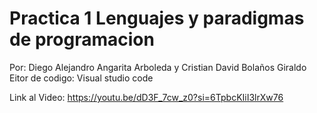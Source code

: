 # Practica 1 Lenguajes y paradigmas de programacion
 Por: Diego Alejandro Angarita Arboleda y Cristian David Bolaños Giraldo
 Eitor de codigo: Visual studio code

 Link al Video: https://youtu.be/dD3F_7cw_z0?si=6TpbcKIiI3lrXw76
